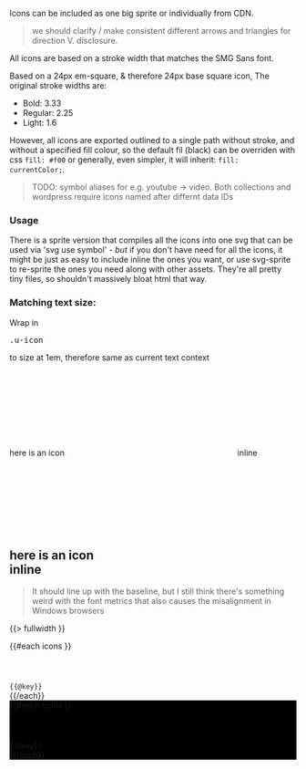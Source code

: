 Icons can be included as one big sprite or individually from CDN.

> we should clarify / make consistent different arrows and triangles for direction V. disclosure.

All icons are based on a stroke width that matches the SMG Sans font.

Based on a 24px em-square, & therefore 24px base square icon, The original stroke widths are:

- Bold: 3.33
- Regular: 2.25
- Light: 1.6

However, all icons are exported outlined to a single path without stroke, and without a specified fill colour, so the default fil (black) can be overriden with css <code>fill: #f00</code> or generally, even simpler, it will inherit: <code>fill: currentColor;</code>.

> TODO: symbol aliases for e.g. youtube -> video. Both collections and wordpress require icons named after differnt data IDs

### Usage

There is a sprite version that compiles all the icons into one svg that can be used via 'svg use symbol' - _but_ if you don't have need for all the icons, it might be just as easy to include inline the ones you want, or use svg-sprite to re-sprite the ones you need along with other assets. They're all pretty tiny files, so shouldn't massively bloat html that way.

### Matching text size:

Wrap in <pre>.u-icon</pre> to size at 1em, therefore same as current text context

here is an icon <span class="u-icon"><svg><use xlink:href="/assets/icons/sprite.symbol.svg#people" /></svg></span>inline

## here is an icon <span class="u-icon"><svg><use xlink:href="/assets/icons/sprite.symbol.svg#3d" /></svg></span>inline

> It should line up with the baseline, but I still think there's something weird with the font metrics that also causes the misalignment in Windows browsers

{{> fullwidth }}

<div class="Examplegrid Examplegrid--wrap">
{{#each icons }}
  <div class="Examplegrid__item">
    <svg style="margin: 1rem"  width="24" height="24">
      <use xlink:href="/assets/icons/sprite.symbol.svg#{{ @key }}" />
    </svg>
    <div><code>{{@key}}</code></div>
  </div>
{{/each}}
</div>

<div class="Examplegrid Examplegrid--wrap Examplegrid--reversed" style="background: black;">
{{#each icons }}
  <div class="Examplegrid__item ">
    <svg style="margin: 1rem" width="24" height="24">
      <use xlink:href="/assets/icons/sprite.symbol.svg#{{ @key }}" />
    </svg>
    <div><code>{{@key}}</code></div>
  </div>
{{/each}}
</div>
